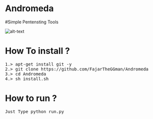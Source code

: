 # Andromeda
#Simple Pentensting Tools

![alt-text](https://github.com/FajarTheGGman/Andromeda/blob/master/.%2C/andromeda.PNG)

# How To install ?
<pre>
1.> apt-get install git -y
2.> git clone https://github.com/FajarTheGGman/Andromeda
3.> cd Andromeda
4.> sh install.sh
</pre>

# How to run ?
<pre>
Just Type python run.py
</pre>
